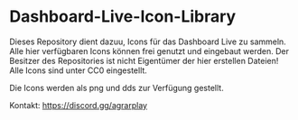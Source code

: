 # Dashboard-Live-Icon-Library

Dieses Repository dient dazuu, Icons für das Dashboard Live zu sammeln.
Alle hier verfügbaren Icons können frei genutzt und eingebaut werden.
Der Besitzer des Repositories ist nicht Eigentümer der hier erstellen Dateien!
Alle Icons sind unter CC0 eingestellt.

Die Icons werden als png und dds zur Verfügung gestellt.

Kontakt: https://discord.gg/agrarplay